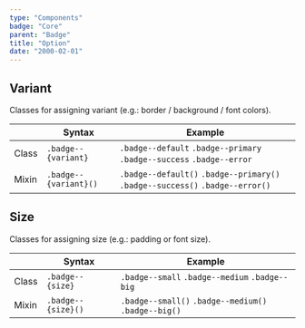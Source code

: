 ```yaml
---
type: "Components"
badge: "Core"
parent: "Badge"
title: "Option"
date: "2000-02-01"
---
```


## Variant

Classes for assigning variant (e.g.: border / background / font colors).

<div class="table--scroll">

|                         | Syntax                                    | Example                       |
| ----------------------- | ----------------------------------------- | ----------------------------- |
| Class                   | `.badge--{variant}`                        | `.badge--default` `.badge--primary` `.badge--success` `.badge--error` |
| Mixin                   | `.badge--{variant}()`                      | `.badge--default()` `.badge--primary()`  `.badge--success()` `.badge--error()`   |

</div>

<demo>
  <demovanilla src="vanilla/components/badge/variant">
  </demovanilla>
</demo>

## Size

Classes for assigning size (e.g.: padding or font size).

<div class="table--scroll">

|                         | Syntax                                    | Example                       |
| ----------------------- | ----------------------------------------- | ----------------------------- |
| Class                   | `.badge--{size}`                           | `.badge--small` `.badge--medium` `.badge--big`|
| Mixin                   | `.badge--{size}()`                         | `.badge--small()` `.badge--medium()`  `.badge--big()`   |

</div>

<demo>
  <demovanilla src="vanilla/components/badge/size">
  </demovanilla>
</demo>

